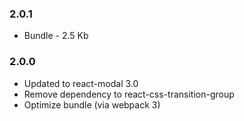 ### 2.0.1
* Bundle - 2.5 Kb

### 2.0.0
* Updated to react-modal 3.0
* Remove dependency to react-css-transition-group
* Optimize bundle (via webpack 3)
